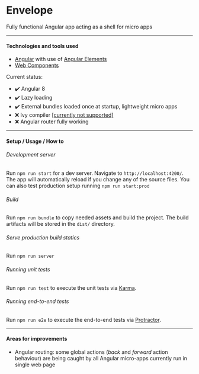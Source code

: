 Envelope 
==============================================================================================

Fully functional Angular app acting as a shell for micro apps

---
#### Technologies and tools used

- [Angular](https://angular.io/) with use of [Angular Elements](https://angular.io/guide/elements)
- [Web Components](https://developer.mozilla.org/en-US/docs/Web/Web_Components)

Current status:
- :heavy_check_mark: Angular 8
- :heavy_check_mark: Lazy loading
- :heavy_check_mark: External bundles loaded once at startup, lightweight micro apps
- :x: Ivy compiler [[currently not supported]](https://github.com/angular/angular/issues/30262#issuecomment-497101996)
- :x: Angular router fully working

---
#### Setup / Usage / How to

###### Development server

Run `npm run start` for a dev server. Navigate to `http://localhost:4200/`.
The app will automatically reload if you change any of the source files.
You can also test production setup running `npm run start:prod`

###### Build

Run `npm run bundle` to copy needed assets and build the project.
The build artifacts will be stored in the `dist/` directory.

###### Serve production build statics

Run `npm run server`

###### Running unit tests

Run `npm run test` to execute the unit tests via [Karma](https://karma-runner.github.io).

###### Running end-to-end tests

Run `npm run e2e` to execute the end-to-end tests via [Protractor](http://www.protractortest.org/).

---
#### Areas for improvements

- Angular routing: some global actions (_back_ and _forward_ action behaviour) 
are being caught by all Angular micro-apps currently run in single web page
